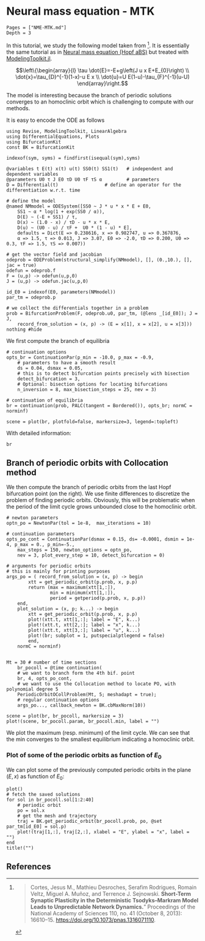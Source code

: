 # Neural mass equation - MTK


```@contents
Pages = ["NME-MTK.md"]
Depth = 3
```

In this tutorial, we study the following model taken from [^Cortes]. It is essentially the same tutorial as in [Neural mass equation (Hopf aBS)](@ref) but treated with [ModelingToolkit.jl](https://mtk.sciml.ai/stable/).

$$\left\{\begin{array}{l}
\tau \dot{E}=-E+g\left(J u x E+E_{0}\right) \\
\dot{x}=\tau_{D}^{-1}(1-x)-u E x \\
\dot{u}=U E(1-u)-\tau_{F}^{-1}(u-U)
\end{array}\right.$$


The model is interesting because the branch of periodic solutions converges to an homoclinic orbit which is challenging to compute with our methods.

It is easy to encode the ODE as follows

```@example TUTNMEMTK
using Revise, ModelingToolkit, LinearAlgebra
using DifferentialEquations, Plots
using BifurcationKit
const BK = BifurcationKit

indexof(sym, syms) = findfirst(isequal(sym),syms)

@variables t E(t) x(t) u(t) SS0(t) SS1(t) 	# independent and dependent variables
@parameters U0 τ J E0 τD U0 τF τS α    		# parameters
D = Differential(t) 				# define an operator for the differentiation w.r.t. time

# define the model
@named NMmodel = ODESystem([SS0 ~ J * u * x * E + E0,
	SS1 ~ α * log(1 + exp(SS0 / α)),
	D(E) ~ (-E + SS1) / τ,
	D(x) ~ (1.0 - x) / τD - u * x * E,
	D(u) ~ (U0 - u) / τF +  U0 * (1 - u) * E],
	defaults = Dict(E => 0.238616, x => 0.982747, u => 0.367876,
	α => 1.5, τ => 0.013, J => 3.07, E0 => -2.0, τD => 0.200, U0 => 0.3, τF => 1.5, τS => 0.007))

# get the vector field and jacobian
odeprob = ODEProblem(structural_simplify(NMmodel), [], (0.,10.), [], jac = true)
odefun = odeprob.f
F = (u,p) -> odefun(u,p,0)
J = (u,p) -> odefun.jac(u,p,0)

id_E0 = indexof(E0, parameters(NMmodel))
par_tm = odeprob.p

# we collect the differentials together in a problem
prob = BifurcationProblem(F, odeprob.u0, par_tm, (@lens _[id_E0]); J = J,
    record_from_solution = (x, p) -> (E = x[1], x = x[2], u = x[3]))
nothing #hide
```

We first compute the branch of equilibria

```@example TUTNMEMTK
# continuation options
opts_br = ContinuationPar(p_min = -10.0, p_max = -0.9,
	# parameters to have a smooth result
	ds = 0.04, dsmax = 0.05,
	# this is to detect bifurcation points precisely with bisection
	detect_bifurcation = 3,
	# Optional: bisection options for locating bifurcations
	n_inversion = 8, max_bisection_steps = 25, nev = 3)

# continuation of equilibria
br = continuation(prob, PALC(tangent = Bordered()), opts_br; normC = norminf)

scene = plot(br, plotfold=false, markersize=3, legend=:topleft)
```

With detailed information:

```@example TUTNMEMTK
br
```

## Branch of periodic orbits with Collocation method

We then compute the branch of periodic orbits from the last Hopf bifurcation point (on the right). We use finite differences to discretize the problem of finding periodic orbits. Obviously, this will be problematic when the period of the limit cycle grows unbounded close to the homoclinic orbit.

```@example TUTNMEMTK
# newton parameters
optn_po = NewtonPar(tol = 1e-8,  max_iterations = 10)

# continuation parameters
opts_po_cont = ContinuationPar(dsmax = 0.15, ds= -0.0001, dsmin = 1e-4, p_max = 0., p_min=-5.,
	max_steps = 150, newton_options = optn_po,
	nev = 3, plot_every_step = 10, detect_bifurcation = 0)

# arguments for periodic orbits
# this is mainly for printing purposes
args_po = (	record_from_solution = (x, p) -> begin
		xtt = get_periodic_orbit(p.prob, x, p.p)
		return (max = maximum(xtt[1,:]),
				min = minimum(xtt[1,:]),
				period = getperiod(p.prob, x, p.p))
	end,
	plot_solution = (x, p; k...) -> begin
		xtt = get_periodic_orbit(p.prob, x, p.p)
		plot!(xtt.t, xtt[1,:]; label = "E", k...)
		plot!(xtt.t, xtt[2,:]; label = "x", k...)
		plot!(xtt.t, xtt[3,:]; label = "u", k...)
		plot!(br; subplot = 1, putspecialptlegend = false)
		end,
	normC = norminf)


Mt = 30 # number of time sections
	br_pocoll = @time continuation(
	# we want to branch form the 4th bif. point
	br, 4, opts_po_cont,
	# we want to use the Collocation method to locate PO, with polynomial degree 5
	PeriodicOrbitOCollProblem(Mt, 5; meshadapt = true);
	# regular continuation options
	args_po..., callback_newton = BK.cbMaxNorm(10))

scene = plot(br, br_pocoll, markersize = 3)
plot!(scene, br_pocoll.param, br_pocoll.min, label = "")
```

We plot the maximum (resp. minimum) of the limit cycle. We can see that the min converges to the smallest equilibrium indicating a homoclinic orbit.

### Plot of some of the periodic orbits as function of $E_0$

We can plot some of the previously computed periodic orbits in the plane $(E,x)$ as function of $E_0$:

```@example TUTNMEMTK
plot()
# fetch the saved solutions
for sol in br_pocoll.sol[1:2:40]
	# periodic orbit
	po = sol.x
	# get the mesh and trajectory
	traj = BK.get_periodic_orbit(br_pocoll.prob, po, @set par_tm[id_E0] = sol.p)
	plot!(traj[1,:], traj[2,:], xlabel = "E", ylabel = "x", label = "")
end
title!("")
```

## References

[^Cortes]:> Cortes, Jesus M., Mathieu Desroches, Serafim Rodrigues, Romain Veltz, Miguel A. Muñoz, and Terrence J. Sejnowski. **Short-Term Synaptic Plasticity in the Deterministic Tsodyks–Markram Model Leads to Unpredictable Network Dynamics.**” Proceedings of the National Academy of Sciences 110, no. 41 (October 8, 2013): 16610–15. https://doi.org/10.1073/pnas.1316071110.
